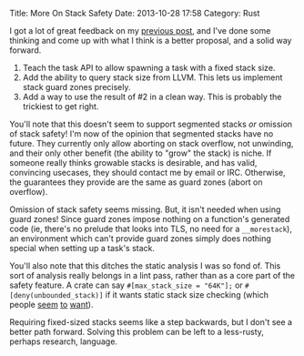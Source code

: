 Title: More On Stack Safety
Date: 2013-10-28 17:58
Category: Rust

I got a lot of great feedback on my [previous
post](http://cmr.github.io/blog/2013/10/21/on-stack-safety/), and I've done
some thinking and come up with what I think is a better proposal, and a solid
way forward.

<!-- more -->

1. Teach the task API to allow spawning a task with a fixed stack size.
2. Add the ability to query stack size from LLVM. This lets us implement stack
   guard zones precisely.
3. Add a way to use the result of #2 in a clean way. This is probably the
   trickiest to get right.

You'll note that this doesn't seem to support segmented stacks *or* omission
of stack safety! I'm now of the opinion that segmented stacks have no future.
They currently only allow aborting on stack overflow, not unwinding, and their
only other benefit (the ability to "grow" the stack) is niche. If someone
really thinks growable stacks is desirable, and has valid, convincing
usecases, they should contact me by email or IRC.  Otherwise, the guarantees
they provide are the same as guard zones (abort on overflow).

Omission of stack safety seems missing. But, it isn't needed when using guard
zones! Since guard zones impose nothing on a function's generated code (ie,
there's no prelude that looks into TLS, no need for a `__morestack`), an
environment which can't provide guard zones simply does nothing special when
setting up a task's stack.

You'll also note that this ditches the static analysis I was so fond of. This
sort of analysis really belongs in a lint pass, rather than as a core part of
the safety feature. A crate can say `#[max_stack_size = "64K"];` or
`#[deny(unbounded_stack)]` if it wants static stack size checking (which
people
[seem](http://www.reddit.com/r/rust/comments/1owhwi/on_stack_safety/ccwke1l)
[to](http://www.reddit.com/r/rust/comments/1owhwi/on_stack_safety/ccwjhpn)
[want](http://www.reddit.com/r/programming/comments/1owjmi/on_stack_safety_in_rust/ccwei0c)).

Requiring fixed-sized stacks seems like a step backwards, but I don't see a
better path forward. Solving this problem can be left to a less-rusty, perhaps
research, language.
